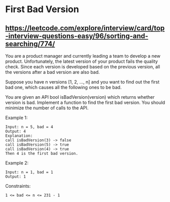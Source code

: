 # First Bad Version
## https://leetcode.com/explore/interview/card/top-interview-questions-easy/96/sorting-and-searching/774/

You are a product manager and currently leading a team to develop a new product. Unfortunately, the latest version of your product fails the quality check. Since each version is developed based on the previous version, all the versions after a bad version are also bad.

Suppose you have n versions [1, 2, ..., n] and you want to find out the first bad one, which causes all the following ones to be bad.

You are given an API bool isBadVersion(version) which returns whether version is bad. Implement a function to find the first bad version. You should minimize the number of calls to the API.

 

Example 1:

	Input: n = 5, bad = 4
	Output: 4
	Explanation:
	call isBadVersion(3) -> false
	call isBadVersion(5) -> true
	call isBadVersion(4) -> true
	Then 4 is the first bad version.

Example 2:

	Input: n = 1, bad = 1
	Output: 1

 

Constraints:

    1 <= bad <= n <= 231 - 1


